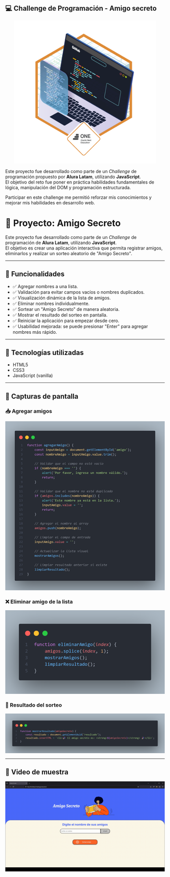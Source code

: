 ## 💻 Challenge de Programación - Amigo secreto

<p align="center">
  <img src="./Img/Badge.png" alt="Insignia Oracle Next Education" width="450"/>
</p>

Este proyecto fue desarrollado como parte de un *Challenge* de programación propuesto por **Alura Latam**, utilizando **JavaScript**.  
El objetivo del reto fue poner en práctica habilidades fundamentales de lógica, manipulación del DOM y programación estructurada.

Participar en este challenge me permitió reforzar mis conocimientos y mejorar mis habilidades en desarrollo web.

# 🎁 Proyecto: Amigo Secreto

Este proyecto fue desarrollado como parte de un *Challenge* de programación de **Alura Latam**, utilizando **JavaScript**.  
El objetivo es crear una aplicación interactiva que permita registrar amigos, eliminarlos y realizar un sorteo aleatorio de "Amigo Secreto".

---

## 🚀 Funcionalidades

- ✅ Agregar nombres a una lista.
- ✅ Validación para evitar campos vacíos o nombres duplicados.
- ✅ Visualización dinámica de la lista de amigos.
- ✅ Eliminar nombres individualmente.
- ✅ Sortear un "Amigo Secreto" de manera aleatoria.
- ✅ Mostrar el resultado del sorteo en pantalla.
- ✅ Reiniciar la aplicación para empezar desde cero.
- ✅ Usabilidad mejorada: se puede presionar "Enter" para agregar nombres más rápido.

---

## 🧠 Tecnologías utilizadas

- HTML5
- CSS3
- JavaScript (vanilla)

---

## 📸 Capturas de pantalla

### 📥 Agregar amigos
![Agregar nombres](./Img/agregando-amigos.png)

### ❌ Eliminar amigo de la lista
![Lista de amigos](./Img/eliminar-amigos.png)

### 🎉 Resultado del sorteo
![Sorteo realizado](./Img/mostrar-resultado.png)


---

## 🎥 Video de muestra

![Muestra](Muestra.gif)


